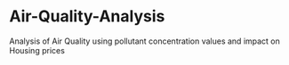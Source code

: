 # Air-Quality-Analysis
Analysis of Air Quality using pollutant concentration values and impact on Housing prices 
